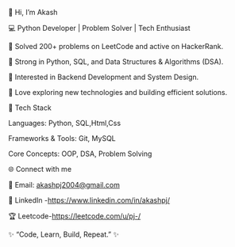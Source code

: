 👋 Hi, I’m Akash

💻 Python Developer | Problem Solver | Tech Enthusiast

🔹 Solved 200+ problems on LeetCode and active on HackerRank.

🔹 Strong in Python, SQL, and Data Structures & Algorithms (DSA).

🔹 Interested in Backend Development and System Design.

🔹 Love exploring new technologies and building efficient solutions.

🚀 Tech Stack

Languages: Python, SQL,Html,Css

Frameworks & Tools:  Git, MySQL

Core Concepts: OOP, DSA, Problem Solving

🌐 Connect with me

📧 Email: akashpj2004@gmail.com

💼 LinkedIn -https://www.linkedin.com/in/akashpj/

🏆 Leetcode-https://leetcode.com/u/pj-/

✨ “Code, Learn, Build, Repeat.” ✨
